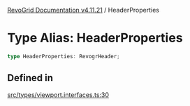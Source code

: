 [RevoGrid Documentation v4.11.21](README.md) / HeaderProperties

# Type Alias: HeaderProperties

```ts
type HeaderProperties: RevogrHeader;
```

## Defined in

[src/types/viewport.interfaces.ts:30](https://github.com/revolist/revogrid/blob/a0e7ff1e32285a85a0644789b55a183ad196d0cf/src/types/viewport.interfaces.ts#L30)
